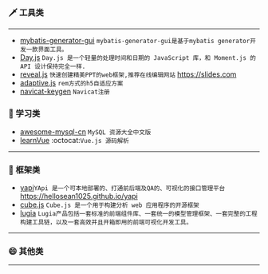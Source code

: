 ### 🗡 工具类
***
* [mybatis-generator-gui](https://github.com/zouzg/mybatis-generator-gui) `mybatis-generator-gui是基于mybatis generator开发一款界面工具。`
* [Day.js](https://github.com/iamkun/dayjs) `Day.js 是一个轻量的处理时间和日期的 JavaScript 库，和 Moment.js 的 API 设计保持完全一样.`
* [reveal.js](https://github.com/hakimel/reveal.js#online-editor) `快速创建精美PPT的web框架,推荐在线编辑网站` https://slides.com
* [adaptive.js](https://github.com/finance-sh/adaptive) `rem方式的h5自适应方案`
* [navicat-keygen](https://github.com/DoubleLabyrinth/navicat-keygen) `Navicat注册`
### 🎃 学习类
* [awesome-mysql-cn](https://github.com/jobbole/awesome-mysql-cn) `MySQL 资源大全中文版`
* [learnVue](https://github.com/answershuto/learnVue) :octocat:`Vue.js 源码解析`
***
### 🍔 框架类
* [yapi](https://github.com/YMFE/yapi?utm_source=gold_browser_extension)`YApi 是一个可本地部署的、打通前后端及QA的、可视化的接口管理平台` https://hellosean1025.github.io/yapi
* [cube.js](https://github.com/cube-js/cube.js) `Cube.js 是一个用于构建分析 web 应用程序的开源框架`
* [lugia](https://github.com/lugia-ysstech/lugia) `Lugia产品包括一套标准的前端组件库、一套统一的模型管理框架、一套完整的工程构建工具链，以及一套高效并且开箱即用的前端可视化开发工具。`
***
### 😄 其他类
***